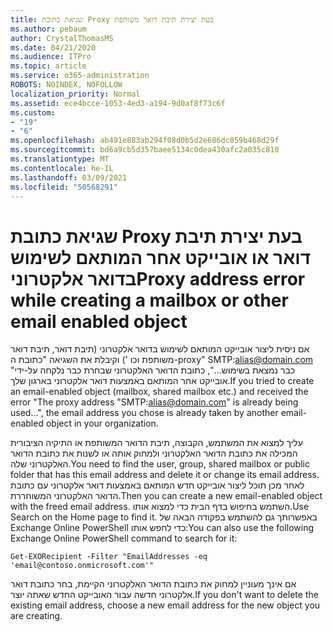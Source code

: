 ```yaml
---
title: שגיאת כתובת Proxy בעת יצירת תיבת דואר משותפת
ms.author: pebaum
author: CrystalThomasMS
ms.date: 04/21/2020
ms.audience: ITPro
ms.topic: article
ms.service: o365-administration
ROBOTS: NOINDEX, NOFOLLOW
localization_priority: Normal
ms.assetid: ece4bcce-1053-4ed3-a194-9d0af8f73c6f
ms.custom:
- "19"
- "6"
ms.openlocfilehash: ab491e883ab294f08d0b5d2e686dc059b468d29f
ms.sourcegitcommit: bd6a9cb5d357baee5134c0dea430afc2a035c810
ms.translationtype: MT
ms.contentlocale: he-IL
ms.lasthandoff: 03/09/2021
ms.locfileid: "50568291"
---
```

# <a name="proxy-address-error-while-creating-a-mailbox-or-other-email-enabled-object"></a><span data-ttu-id="7f2d4-102">שגיאת כתובת Proxy בעת יצירת תיבת דואר או אובייקט אחר המותאם לשימוש בדואר אלקטרוני</span><span class="sxs-lookup"><span data-stu-id="7f2d4-102">Proxy address error while creating a mailbox or other email enabled object</span></span>

<span data-ttu-id="7f2d4-103">אם ניסית ליצור אובייקט המותאם לשימוש בדואר אלקטרוני (תיבת דואר, תיבת דואר משותפת וכו ') וקיבלת את השגיאה "כתובת ה-proxy" SMTP:alias@domain.com "כבר נמצאת בשימוש...", כתובת הדואר האלקטרוני שבחרת כבר נלקחה על-ידי אובייקט אחר המותאם באמצעות דואר אלקטרוני בארגון שלך.</span><span class="sxs-lookup"><span data-stu-id="7f2d4-103">If you tried to create an email-enabled object (mailbox, shared mailbox etc.) and received the error "The proxy address "SMTP:alias@domain.com" is already being used…", the email address you chose is already taken by another email-enabled object in your organization.</span></span>
  
<span data-ttu-id="7f2d4-104">עליך למצוא את המשתמש, הקבוצה, תיבת הדואר המשותפת או התיקיה הציבורית המכילה את כתובת הדואר האלקטרוני ולמחוק אותה או לשנות את כתובת הדואר האלקטרוני שלה.</span><span class="sxs-lookup"><span data-stu-id="7f2d4-104">You need to find the user, group, shared mailbox or public folder that has this email address and delete it or change its email address.</span></span> <span data-ttu-id="7f2d4-105">לאחר מכן תוכל ליצור אובייקט חדש המותאם באמצעות דואר אלקטרוני עם כתובת הדואר האלקטרוני המשוחררת.</span><span class="sxs-lookup"><span data-stu-id="7f2d4-105">Then you can create a new email-enabled object with the freed email address.</span></span> <span data-ttu-id="7f2d4-106">השתמש בחיפוש בדף הבית כדי למצוא אותו.</span><span class="sxs-lookup"><span data-stu-id="7f2d4-106">Use Search on the Home page to find it.</span></span> <span data-ttu-id="7f2d4-107">באפשרותך גם להשתמש בפקודה הבאה של Exchange Online PowerShell כדי לחפש אותו:</span><span class="sxs-lookup"><span data-stu-id="7f2d4-107">You can also use the following Exchange Online PowerShell command to search for it:</span></span>

`
    Get-EXORecipient -Filter "EmailAddresses -eq 'email@contoso.onmicrosoft.com'"
`
  
<span data-ttu-id="7f2d4-108">אם אינך מעוניין למחוק את כתובת הדואר האלקטרוני הקיימת, בחר כתובת דואר אלקטרוני חדשה עבור האובייקט החדש שאתה יוצר.</span><span class="sxs-lookup"><span data-stu-id="7f2d4-108">If you don't want to delete the existing email address, choose a new email address for the new object you are creating.</span></span>
  